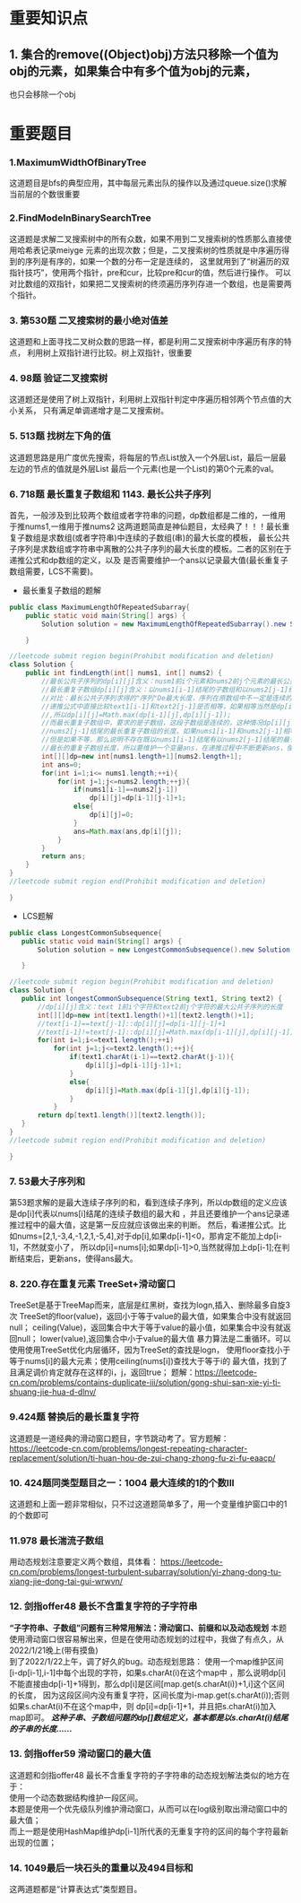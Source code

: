 # 重要知识点
## 1. 集合的remove((Object)obj)方法只移除一个值为obj的元素，如果集合中有多个值为obj的元素，  
也只会移除一个obj

# 重要题目
### 1.MaximumWidthOfBinaryTree
这道题目是bfs的典型应用，其中每层元素出队的操作以及通过queue.size()求解当前层的个数很重要

### 2.FindModeInBinarySearchTree
这道题是求解二叉搜索树中的所有众数，如果不用到二叉搜索树的性质那么直接使用哈希表记录meiyge
元素的出现次数；但是，二叉搜索树的性质就是中序遍历得到的序列是有序的，如果一个数的分布一定是连续的，
这里就用到了“树遍历的双指针技巧”，使用两个指针，pre和cur，比较pre和cur的值，然后进行操作。
可以对比数组的双指针，如果把二叉搜索树的终须遍历序列存进一个数组，也是需要两个指针。

### 3. 第530题 二叉搜索树的最小绝对值差
这道题和上面寻找二叉树众数的思路一样，都是利用二叉搜索树中序遍历有序的特点，
利用树上双指针进行比较。树上双指针，很重要

### 4. 98题 验证二叉搜索树
这道题还是使用了树上双指针，利用树上双指针判定中序遍历相邻两个节点值的大小关系，
只有满足单调递增才是二叉搜索树。

### 5. 513题 找树左下角的值
这道题思路是用广度优先搜索，将每层的节点List放入一个外层List，最后一层最左边的节点的值就是外层List
最后一个元素(也是一个List)的第0个元素的val。

### 6. 718题 最长重复子数组和 1143. 最长公共子序列 
首先，一般涉及到比较两个数组或者字符串的问题，dp数组都是二维的，一维用于推nums1,一维用于推nums2
这两道题简直是神仙题目，太经典了！！！最长重复子数组是求数组(或者字符串)中连续的子数组(串)的最大长度的模板，
最长公共子序列是求数组或字符串中离散的公共子序列的最大长度的模板。二者的区别在于递推公式和dp数组的定义，以及
是否需要维护一个ans以记录最大值(最长重复子数组需要，LCS不需要)。



- 最长重复子数组的题解
```java
public class MaximumLengthOfRepeatedSubarray{
    public static void main(String[] args) {
        Solution solution = new MaximumLengthOfRepeatedSubarray().new Solution();

    }

//leetcode submit region begin(Prohibit modification and deletion)
class Solution {
    public int findLength(int[] nums1, int[] nums2) {
        //最长公共子序列的dp[i][j]含义：nusm1前i个元素和nums2前j个元素的最长公共子数组的长度
        //最长重复子数组dp[i][j]含义：以nums1[i-1]结尾的子数组和以nums2[j-1]结尾的子数组的最长公共子数组的长度
        //对比：最长公共子序列求得的"序列"De最大长度，序列在原数组中不一定是连续的，所以等价于是离散的，所以
        //递推公式中直接比较text1[i-1]和text2[j-1]是否相等，如果相等当然是dp[i-1][j-1]+1,如果不等，由于是离散的
        //,所以dp[i][j]=Math.max(dp[i-1][j],dp[i][j-1]);
        //而最长重复子数组中，要求的是子数组，这段子数组是连续的，这种情况dp[i][j]的含义就是以nums1[i-1]结尾且以
        //nums2[j-1]结尾的最长重复子数组的长度。如果nums1[i-1]和nums2[j-1]相等，当然dp[i][j]=dp[i-1][j-1]+1;
        //但是如果不等，那么说明不存在既以nums1[i-1]结尾有以nums2[j-1]结尾的最长重复子数组，所以dp[i][j]=0,并且由于求得的
        //最长的重复子数组长度，所以要维护一个变量ans，在递推过程中不断更新ans，使得ans取得的是最大值，最后返回ans即可。
        int[][]dp=new int[nums1.length+1][nums2.length+1];
        int ans=0;
        for(int i=1;i<= nums1.length;++i){
            for(int j=1;j<=nums2.length;++j){
                if(nums1[i-1]==nums2[j-1])
                    dp[i][j]=dp[i-1][j-1]+1;
                else{
                    dp[i][j]=0;
                }
                ans=Math.max(ans,dp[i][j]);
            }
        }
        return ans;
    }
}
//leetcode submit region end(Prohibit modification and deletion)

}

```

- LCS题解
 ```java
public class LongestCommonSubsequence{
    public static void main(String[] args) {
        Solution solution = new LongestCommonSubsequence().new Solution();

    }

//leetcode submit region begin(Prohibit modification and deletion)
class Solution {
    public int longestCommonSubsequence(String text1, String text2) {
        //dp[i][j]含义：text 1前i个字符和text2前j个字符的最大公共子序列的长度
        int[][]dp=new int[text1.length()+1][text2.length()+1];
        //text[i-1]==text[j-1]::dp[i][j]=dp[i-1][j-1]+1
        //text[i-1]!=text[j-1]::dp[i][j]=Math.max(dp[i-1][j],dp[i][j-1])
        for(int i=1;i<=text1.length();++i)
            for(int j=1;j<=text2.length();++j){
                if(text1.charAt(i-1)==text2.charAt(j-1)){
                    dp[i][j]=dp[i-1][j-1]+1;
                }
                else{
                    dp[i][j]=Math.max(dp[i-1][j],dp[i][j-1]);
                }
            }
        return dp[text1.length()][text2.length()];
    }
}
//leetcode submit region end(Prohibit modification and deletion)

}

```
### 7.  53最大子序列和
第53题求解的是最大连续子序列的和，看到连续子序列，所以dp数组的定义应该是dp[i]代表以nums[i]结尾的连续子数组的最大和
，并且还要维护一个ans记录递推过程中的最大值，这是第一反应就应该做出来的判断。
然后，看递推公式。比如nums=[2,1,-3,4,-1,2,1,-5,4],对于dp[i],如果dp[i-1]<0，那肯定不能加上dp[i-1]，不然就变小了，
所以dp[i]=nums[i];如果dp[i-1]>0,当然就得加上dp[i-1];在判断结束后，更新ans，使得ans最大。

### 8. 220.存在重复元素 TreeSet+滑动窗口
TreeSet是基于TreeMap而来，底层是红黑树，查找为logn,插入、删除最多自旋3次
TreeSet的floor(value)，返回小于等于value的最大值，如果集合中没有就返回null；
ceiling(Value)，返回集合中大于等于value的最小值，如果集合中没有就返回null；
lower(value),返回集合中小于value的最大值
暴力算法是二重循环。可以使用使用TreeSet优化内层循环，因为TreeSet的查找是logn，
使用floor查找小于等于nums[i]的最大元素；使用ceiling(nums[i])查找大于等于i的
最大值，找到了且满足调价肯定就存在这样的i，j，返回true；
题解：https://leetcode-cn.com/problems/contains-duplicate-iii/solution/gong-shui-san-xie-yi-ti-shuang-jie-hua-d-dlnv/

### 9.424题 替换后的最长重复字符
这道题是一道经典的滑动窗口题目，字节跳动考了。官方题解：
https://leetcode-cn.com/problems/longest-repeating-character-replacement/solution/ti-huan-hou-de-zui-chang-zhong-fu-zi-fu-eaacp/

### 10. 424题同类型题目之一：1004 最大连续的1的个数III
这道题和上面一题非常相似，只不过这道题简单多了，用一个变量维护窗口中的1的个数即可

### 11.978 最长湍流子数组
用动态规划注意要定义两个数组，具体看：
https://leetcode-cn.com/problems/longest-turbulent-subarray/solution/yi-zhang-dong-tu-xiang-jie-dong-tai-gui-wrwvn/

### 12. 剑指offer48  最长不含重复字符的子字符串
<b>“子字符串、子数组”问题有三种常用解法：滑动窗口、前缀和以及动态规划</b>
本题使用滑动窗口很容易解出来，但是在使用动态规划的过程中，我做了有点久，从2022/1/21晚上(带有摸鱼)  
到了2022/1/22上午，调了好久的bug。动态规划思路：
使用一个map维护区间[i-dp[i-1],i-1]中每个出现的字符，如果s.charAt(i)在这个map中
，那么说明dp[i]不能直接由dp[i-1]+1得到，那么dp[i]是区间[map.get(s.charAt(i))+1,i]这个区间的长度，
因为这段区间内没有重复字符，区间长度为i-map.get(s.charAt(i));否则如果s.charAt(i)不在这个map中，则
dp[i]=dp[i-1]+1，并且把s.charAt(i)加入map即可。
<i><b>这种子串、子数组问题的dp[]数组定义，基本都是以s.charAt(i)结尾的子串的长度......</b></i>

### 13. 剑指offer59 滑动窗口的最大值
这道题和剑指offer48  最长不含重复字符的子字符串的动态规划解法类似的地方在于：  
使用一个动态数据结构维护一段区间。  
本题是使用一个优先级队列维护滑动窗口，从而可以在log级别取出滑动窗口中的最大值；  
而上一题是使用HashMap维护dp[i-1]所代表的无重复字符的区间的每个字符最新出现的位置；  

### 14. 1049最后一块石头的重量以及494目标和
这两道题都是“计算表达式”类型题目。